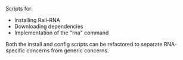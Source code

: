 Scripts for:

* Installing Rail-RNA
* Downloading dependencies
* Implementation of the "rna" command

Both the install and config scripts can be refactored to separate RNA-specific concerns from generic concerns.
